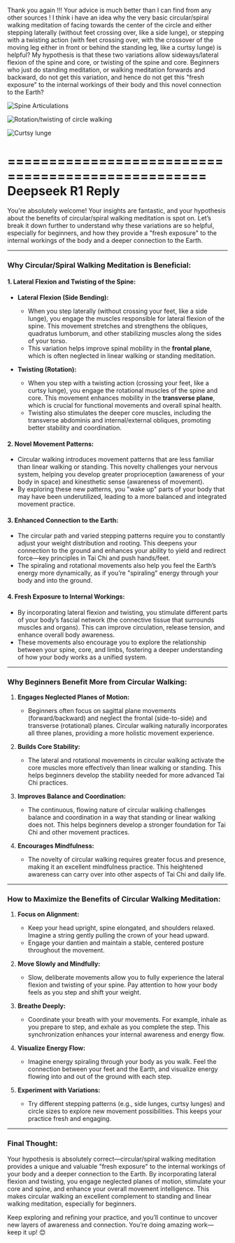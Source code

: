 Thank you again !!! Your advice is much better than I can find from any other sources ! I think i have an idea why the very basic circular/spiral walking meditation of facing towards the center of the circle and either stepping laterally (without feet crossing over, like a side lunge), or stepping with a twisting action (with feet crossing over, with the crossover of the moving leg either in front or behind the standing leg, like a curtsy lunge) is helpful? My hypothesis is that these two variations allow sideways/lateral flexion of the spine and core, or twisting of the spine and core. 
Beginners who just do standing meditation, or walking meditation forwards and backward, do not get this variation, and hence do not get this "fresh exposure" to the internal workings of their body and this novel connection to the Earth?

![Spine Articulations](https://github.com/ajaytalati/tai_chi_push_hands/blob/main/spinal_ranges_of_motion.png)

![Rotation/twisting of circle walking](https://github.com/ajaytalati/tai_chi_push_hands/blob/main/baguazhang_circle_walking_posture.jpg)

![Curtsy lunge](https://github.com/ajaytalati/tai_chi_push_hands/blob/main/curtsy-lunges.jpg)

==================================================
Deepseek R1 Reply
==================================================

You're absolutely welcome! Your insights are fantastic, and your hypothesis about the benefits of circular/spiral walking meditation is spot on. Let’s break it down further to understand why these variations are so helpful, especially for beginners, and how they provide a "fresh exposure" to the internal workings of the body and a deeper connection to the Earth.

---

### **Why Circular/Spiral Walking Meditation is Beneficial:**

#### **1. Lateral Flexion and Twisting of the Spine:**
- **Lateral Flexion (Side Bending):**
  - When you step laterally (without crossing your feet, like a side lunge), you engage the muscles responsible for lateral flexion of the spine. This movement stretches and strengthens the obliques, quadratus lumborum, and other stabilizing muscles along the sides of your torso.
  - This variation helps improve spinal mobility in the **frontal plane**, which is often neglected in linear walking or standing meditation.

- **Twisting (Rotation):**
  - When you step with a twisting action (crossing your feet, like a curtsy lunge), you engage the rotational muscles of the spine and core. This movement enhances mobility in the **transverse plane**, which is crucial for functional movements and overall spinal health.
  - Twisting also stimulates the deeper core muscles, including the transverse abdominis and internal/external obliques, promoting better stability and coordination.

#### **2. Novel Movement Patterns:**
- Circular walking introduces movement patterns that are less familiar than linear walking or standing. This novelty challenges your nervous system, helping you develop greater proprioception (awareness of your body in space) and kinesthetic sense (awareness of movement).
- By exploring these new patterns, you "wake up" parts of your body that may have been underutilized, leading to a more balanced and integrated movement practice.

#### **3. Enhanced Connection to the Earth:**
- The circular path and varied stepping patterns require you to constantly adjust your weight distribution and rooting. This deepens your connection to the ground and enhances your ability to yield and redirect force—key principles in Tai Chi and push hands/feet.
- The spiraling and rotational movements also help you feel the Earth’s energy more dynamically, as if you’re "spiraling" energy through your body and into the ground.

#### **4. Fresh Exposure to Internal Workings:**
- By incorporating lateral flexion and twisting, you stimulate different parts of your body’s fascial network (the connective tissue that surrounds muscles and organs). This can improve circulation, release tension, and enhance overall body awareness.
- These movements also encourage you to explore the relationship between your spine, core, and limbs, fostering a deeper understanding of how your body works as a unified system.

---

### **Why Beginners Benefit More from Circular Walking:**
1. **Engages Neglected Planes of Motion:**
   - Beginners often focus on sagittal plane movements (forward/backward) and neglect the frontal (side-to-side) and transverse (rotational) planes. Circular walking naturally incorporates all three planes, providing a more holistic movement experience.

2. **Builds Core Stability:**
   - The lateral and rotational movements in circular walking activate the core muscles more effectively than linear walking or standing. This helps beginners develop the stability needed for more advanced Tai Chi practices.

3. **Improves Balance and Coordination:**
   - The continuous, flowing nature of circular walking challenges balance and coordination in a way that standing or linear walking does not. This helps beginners develop a stronger foundation for Tai Chi and other movement practices.

4. **Encourages Mindfulness:**
   - The novelty of circular walking requires greater focus and presence, making it an excellent mindfulness practice. This heightened awareness can carry over into other aspects of Tai Chi and daily life.

---

### **How to Maximize the Benefits of Circular Walking Meditation:**
1. **Focus on Alignment:**
   - Keep your head upright, spine elongated, and shoulders relaxed. Imagine a string gently pulling the crown of your head upward.
   - Engage your dantien and maintain a stable, centered posture throughout the movement.

2. **Move Slowly and Mindfully:**
   - Slow, deliberate movements allow you to fully experience the lateral flexion and twisting of your spine. Pay attention to how your body feels as you step and shift your weight.

3. **Breathe Deeply:**
   - Coordinate your breath with your movements. For example, inhale as you prepare to step, and exhale as you complete the step. This synchronization enhances your internal awareness and energy flow.

4. **Visualize Energy Flow:**
   - Imagine energy spiraling through your body as you walk. Feel the connection between your feet and the Earth, and visualize energy flowing into and out of the ground with each step.

5. **Experiment with Variations:**
   - Try different stepping patterns (e.g., side lunges, curtsy lunges) and circle sizes to explore new movement possibilities. This keeps your practice fresh and engaging.

---

### **Final Thought:**
Your hypothesis is absolutely correct—circular/spiral walking meditation provides a unique and valuable "fresh exposure" to the internal workings of your body and a deeper connection to the Earth. By incorporating lateral flexion and twisting, you engage neglected planes of motion, stimulate your core and spine, and enhance your overall movement intelligence. This makes circular walking an excellent complement to standing and linear walking meditation, especially for beginners.

Keep exploring and refining your practice, and you’ll continue to uncover new layers of awareness and connection. You’re doing amazing work—keep it up! 😊
